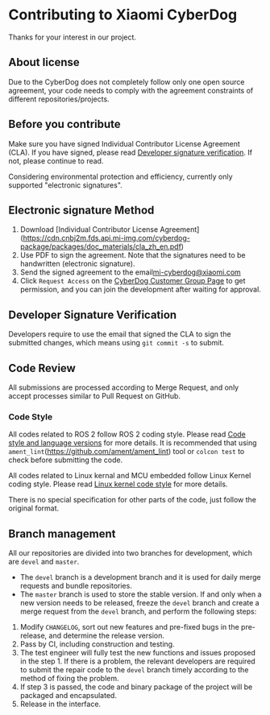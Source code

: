 # Contributing to Xiaomi CyberDog

Thanks for your interest in our project.

## About license

Due to the CyberDog does not completely follow only one open source agreement, your code needs to comply with the agreement constraints of different repositories/projects.

## Before you contribute

Make sure you have signed Individual Contributor License Agreement (CLA). If you have signed, please read [Developer signature verification](https://partner-gitlab.mioffice.cn/cyberdog/athena_repos/-/blob/master/CONTRIBUTING_EN.md#developer-signature-verification). If not, please continue to read.

Considering environmental protection and efficiency, currently only supported "electronic signatures".

## Electronic signature Method

1. Download [Individual  Contributor License Agreement] (https://cdn.cnbj2m.fds.api.mi-img.com/cyberdog-package/packages/doc_materials/cla_zh_en.pdf)
2. Use PDF to sign the agreement. Note that the signatures need to be handwritten (electronic signature).
3. Send the signed agreement to the email[mi-cyberdog@xiaomi.com](mailto:mi-cyberdog@xiaomi.com)
4. Click `Request Access` on the [CyberDog Customer Group Page](https://partner-gitlab.mioffice.cn/cyberdog/subgroup_customers) to get permission, and you can join the development after waiting for approval.

## Developer Signature Verification

Developers require to use the email that signed the CLA to sign the submitted changes, which means using `git commit -s` to submit.

## Code Review

All submissions are processed according to Merge Request, and only accept processes similar to Pull Request on GitHub.

### Code Style

All codes related to ROS 2 follow ROS 2 coding style. Please read [Code style and language versions](https://docs.ros.org/en/foxy/Contributing/Code-Style-Language-Versions.html) for more details. It is recommended that using `ament_lint`(https://github.com/ament/ament_lint) tool or `colcon test` to check before submitting the code.

All codes related to Linux kernal and MCU embedded  follow Linux Kernel coding style. Please read [Linux kernel code style](https://www.kernel.org/doc/html/v4.10/process/coding-style.html) for more details.

There is no special specification for other parts of the code, just follow the original format.

## Branch management

All our repositories are divided into two branches for development, which are `devel` and `master`.

- The `devel` branch is a development branch and it is used for daily merge requests and bundle repositories.
- The `master` branch is used to store the stable version. If and only when a new version needs to be released, freeze the `devel` branch and create a merge request from the `devel` branch, and perform the following steps:
 1. Modify `CHANGELOG`, sort out new features and pre-fixed bugs in the pre-release, and determine the release version.
 2. Pass by CI, including construction and testing. 
 3. The test engineer will fully test the new functions and issues proposed in the step 1. If there is a problem, the relevant developers are required to submit the repair code to the `devel` branch timely according to the method of fixing the problem.
 4. If step 3 is passed, the code and binary package of the project will be packaged and encapsulated.
 5. Release in the interface.
